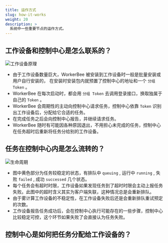 ```yaml
---
title: 运作方式
slug: how-it-works
weight: 20
description: >
  系统中一些重要节点的运作方式。
---
```


## 工作设备和控制中心是怎么联系的？

![工作设备原理](/images/worker.png)

- 由于工作设备数量巨大，WorkerBee 被安装到工作设备时一般是批量安装或用户自行安装的，
  在安装时安装包内就预置了控制中心的地址和一个 `分组 Token` 。
- WorkerBee 在每次启动时，都会用 `分组 Token` 去调用登录接口，换取独属于自己的 `Token` 。
- WorkerBee 会周期性的主动向控制中心请求任务，控制中心依靠 `Token` 识别出工作设备后，分配给它合适的任务。
- 在完成任务之后会向控制中心报告，并继续请求任务。
- WorkerBee 随时有可能因各种原因退出，不用担心未完成的任务，控制中心在任务超时后重新将任务分给别的工作设备。


## 任务在控制中心内是怎么流转的？

![生命周期](/images/lifecycle.png)

- 图中黄色部分为任务较稳定的状态，有排队中 `queuing` , 运行中 `running` , 失败 `failed` , 成功 `successed` 几个状态。
- 每个任务会有超时时限，工作设备如果发现任务到了超时时限会主动上报任务失败。此图中的超时含义其实为客户端失联，这种情况总是会重新排队。
- 由于雾计算工作设备的不稳定性，在工作设备失败后还是会重新排队重试预定的次数。
- 工作设备报告任务成功后，会在控制中心执行可能存在的一些步骤，控制中心比较稳定可控，这个环节如果失败了会直接认为任务失败。

## 控制中心是如何把任务分配给工作设备的？


